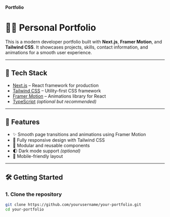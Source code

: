**Portfolio**

# 🧑‍💻 Personal Portfolio

This is a modern developer portfolio built with **Next.js**, **Framer Motion**, and **Tailwind CSS**. It showcases projects, skills, contact information, and animations for a smooth user experience.

---

## 🚀 Tech Stack

- [Next.js](https://nextjs.org/) – React framework for production
- [Tailwind CSS](https://tailwindcss.com/) – Utility-first CSS framework
- [Framer Motion](https://www.framer.com/motion/) – Animations library for React
- [TypeScript](https://www.typescriptlang.org/) *(optional but recommended)*

---

## 📸 Features

- ✨ Smooth page transitions and animations using Framer Motion
- 🎨 Fully responsive design with Tailwind CSS
- 🧩 Modular and reusable components
- 🌓 Dark mode support *(optional)*
- 📱 Mobile-friendly layout

---

## 🛠️ Getting Started

### 1. Clone the repository

```bash
git clone https://github.com/yourusername/your-portfolio.git
cd your-portfolio
